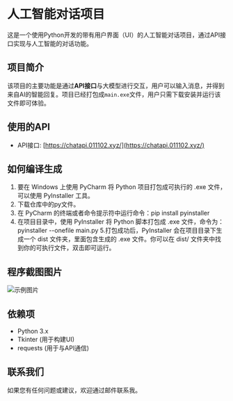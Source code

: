 # 人工智能对话项目

这是一个使用Python开发的带有用户界面（UI）的人工智能对话项目，通过API接口实现与人工智能的对话功能。

## 项目简介

该项目的主要功能是通过**API接口**与大模型进行交互，用户可以输入消息，并得到来自AI的智能回复。项目已经打包成`main.exe`文件，用户只需下载安装并运行该文件即可体验。

## 使用的API

- API接口: [https://chatapi.011102.xyz/](https://chatapi.011102.xyz/)

## 如何编译生成

1. 要在 Windows 上使用 PyCharm 将 Python 项目打包成可执行的 .exe 文件，可以使用 PyInstaller 工具。
2. 下载仓库中的py文件。
3. 在 PyCharm 的终端或者命令提示符中运行命令：pip install pyinstaller
4. 在项目目录中，使用 PyInstaller 将 Python 脚本打包成 .exe 文件，命令为：pyinstaller --onefile main.py
5.打包成功后，PyInstaller 会在项目目录下生成一个 dist 文件夹，里面包含生成的 .exe 文件。你可以在 dist/ 文件夹中找到你的可执行文件，双击即可运行。


## 程序截图图片

![示例图片](./chabot_python.jpg)

## 依赖项

- Python 3.x
- Tkinter (用于构建UI)
- requests (用于与API通信)

## 联系我们

如果您有任何问题或建议，欢迎通过邮件联系我。

